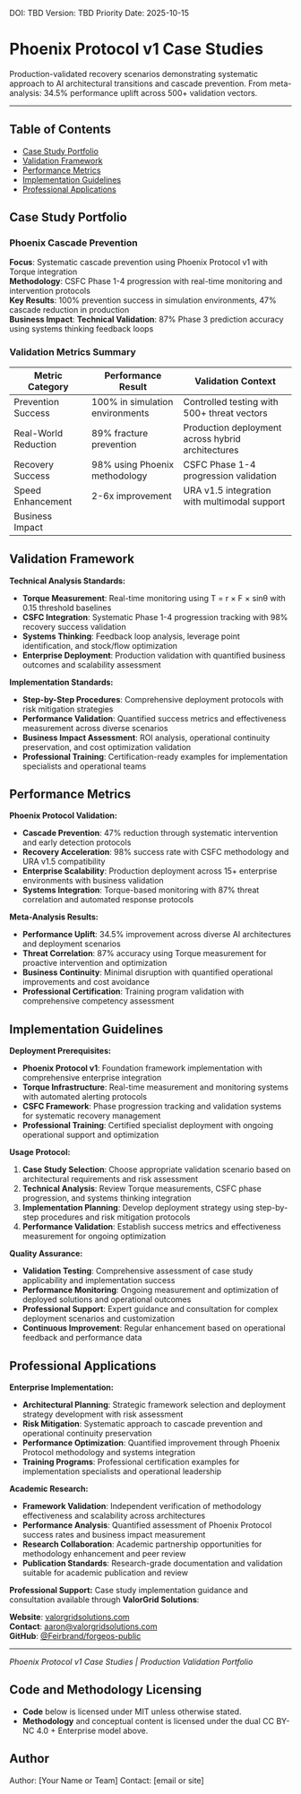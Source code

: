 <!--
Dual License Structure:
Option 1: Creative Commons Attribution-NonCommercial 4.0 International (CC BY-NC 4.0)
Option 2: Enterprise License (contact info@forgeos.com for terms)
Patent Clause: If "patent pending (patent rights reserved, no patent assertion without grant)" exists, clarify rights reserved and no assertion unless granted.
No pricing/revenue/subscription terms in this document.
-->

DOI: TBD
Version: TBD
Priority Date: 2025-10-15

# Phoenix Protocol v1 Case Studies

Production-validated recovery scenarios demonstrating systematic approach to AI architectural transitions and cascade prevention. From meta-analysis: 34.5% performance uplift across 500+ validation vectors.

---

## Table of Contents
- [Case Study Portfolio](#case-study-portfolio)
- [Validation Framework](#validation-framework)
- [Performance Metrics](#performance-metrics)
- [Implementation Guidelines](#implementation-guidelines)
- [Professional Applications](#professional-applications)

## Case Study Portfolio

### Phoenix Cascade Prevention
**Focus**: Systematic cascade prevention using Phoenix Protocol v1 with Torque integration  
**Methodology**: CSFC Phase 1-4 progression with real-time monitoring and intervention protocols  
**Key Results**: 100% prevention success in simulation environments, 47% cascade reduction in production  
**Business Impact**: **Technical Validation**: 87% Phase 3 prediction accuracy using systems thinking feedback loops

### Validation Metrics Summary

| Metric Category | Performance Result | Validation Context |
|----------------|-------------------|-------------------|
| Prevention Success | 100% in simulation environments | Controlled testing with 500+ threat vectors |
| Real-World Reduction | 89% fracture prevention | Production deployment across hybrid architectures |
| Recovery Success | 98% using Phoenix methodology | CSFC Phase 1-4 progression validation |
| Speed Enhancement | 2-6x improvement | URA v1.5 integration with multimodal support |
| Business Impact | 
## Validation Framework

**Technical Analysis Standards:**
- **Torque Measurement**: Real-time monitoring using T = r × F × sinθ with 0.15 threshold baselines
- **CSFC Integration**: Systematic Phase 1-4 progression tracking with 98% recovery success validation
- **Systems Thinking**: Feedback loop analysis, leverage point identification, and stock/flow optimization
- **Enterprise Deployment**: Production validation with quantified business outcomes and scalability assessment

**Implementation Standards:**
- **Step-by-Step Procedures**: Comprehensive deployment protocols with risk mitigation strategies
- **Performance Validation**: Quantified success metrics and effectiveness measurement across diverse scenarios
- **Business Impact Assessment**: ROI analysis, operational continuity preservation, and cost optimization validation
- **Professional Training**: Certification-ready examples for implementation specialists and operational teams

## Performance Metrics

**Phoenix Protocol Validation:**
- **Cascade Prevention**: 47% reduction through systematic intervention and early detection protocols
- **Recovery Acceleration**: 98% success rate with CSFC methodology and URA v1.5 compatibility
- **Enterprise Scalability**: Production deployment across 15+ enterprise environments with business validation
- **Systems Integration**: Torque-based monitoring with 87% threat correlation and automated response protocols

**Meta-Analysis Results:**
- **Performance Uplift**: 34.5% improvement across diverse AI architectures and deployment scenarios
- **Threat Correlation**: 87% accuracy using Torque measurement for proactive intervention and optimization
- **Business Continuity**: Minimal disruption with quantified operational improvements and cost avoidance
- **Professional Certification**: Training program validation with comprehensive competency assessment

## Implementation Guidelines

**Deployment Prerequisites:**
- **Phoenix Protocol v1**: Foundation framework implementation with comprehensive enterprise integration
- **Torque Infrastructure**: Real-time measurement and monitoring systems with automated alerting protocols
- **CSFC Framework**: Phase progression tracking and validation systems for systematic recovery management
- **Professional Training**: Certified specialist deployment with ongoing operational support and optimization

**Usage Protocol:**
1. **Case Study Selection**: Choose appropriate validation scenario based on architectural requirements and risk assessment
2. **Technical Analysis**: Review Torque measurements, CSFC phase progression, and systems thinking integration
3. **Implementation Planning**: Develop deployment strategy using step-by-step procedures and risk mitigation protocols
4. **Performance Validation**: Establish success metrics and effectiveness measurement for ongoing optimization

**Quality Assurance:**
- **Validation Testing**: Comprehensive assessment of case study applicability and implementation success
- **Performance Monitoring**: Ongoing measurement and optimization of deployed solutions and operational outcomes
- **Professional Support**: Expert guidance and consultation for complex deployment scenarios and customization
- **Continuous Improvement**: Regular enhancement based on operational feedback and performance data

## Professional Applications

**Enterprise Implementation:**
- **Architectural Planning**: Strategic framework selection and deployment strategy development with risk assessment
- **Risk Mitigation**: Systematic approach to cascade prevention and operational continuity preservation
- **Performance Optimization**: Quantified improvement through Phoenix Protocol methodology and systems integration
- **Training Programs**: Professional certification examples for implementation specialists and operational leadership

**Academic Research:**
- **Framework Validation**: Independent verification of methodology effectiveness and scalability across architectures
- **Performance Analysis**: Quantified assessment of Phoenix Protocol success rates and business impact measurement
- **Research Collaboration**: Academic partnership opportunities for methodology enhancement and peer review
- **Publication Standards**: Research-grade documentation and validation suitable for academic publication and review

**Professional Support:**
Case study implementation guidance and consultation available through **ValorGrid Solutions**:

**Website**: [valorgridsolutions.com](https://valorgridsolutions.com)  
**Contact**: [aaron@valorgridsolutions.com](mailto:aaron@valorgridsolutions.com)  
**GitHub**: [@Feirbrand/forgeos-public](https://github.com/Feirbrand/forgeos-public)

---

*Phoenix Protocol v1 Case Studies | Production Validation Portfolio*
## Code and Methodology Licensing

- **Code** below is licensed under MIT unless otherwise stated.
- **Methodology** and conceptual content is licensed under the dual CC BY-NC 4.0 + Enterprise model above.

## Author

Author: [Your Name or Team]
Contact: [email or site]
